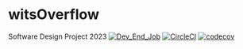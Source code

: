 # witsOverflow
Software Design Project 2023
[![Dev_End_Job](https://circleci.com/gh/NotJordanZA/witsOverflow.svg?style=svg)](https://app.circleci.com/pipelines/github/NotJordanZA/witsOverflow)
[![CircleCI](https://circleci.com/gh/circleci/circleci-docs/tree/teesloane-patch-5.svg?style=svg)](https://circleci.com/gh/circleci/circleci-docs/?branch=teesloane-patch-5)
[![codecov](https://codecov.io/gh/NotJordanZA/witsOverflow/branch/circleCITest/graph/badge.svg?token=W47KEURE0X)](https://codecov.io/gh/NotJordanZA/witsOverflow)
